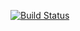[![Build Status](https://travis-ci.com/sadbutter14/chess.svg?branch=master)](https://travis-ci.com/sadbutter14/chess)
